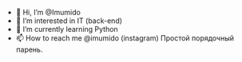 - 👋 Hi, I’m @Imumido
- 👀 I’m interested in IT (back-end)
- 🌱 I’m currently learning Python
- 📫 How to reach me @imumido (instagram)
Простой порядочный парень.
